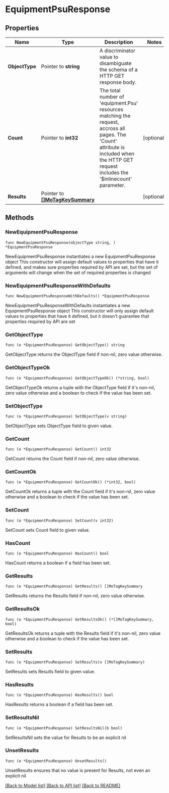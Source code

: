 # EquipmentPsuResponse

## Properties

Name | Type | Description | Notes
------------ | ------------- | ------------- | -------------
**ObjectType** | Pointer to **string** | A discriminator value to disambiguate the schema of a HTTP GET response body. | 
**Count** | Pointer to **int32** | The total number of &#39;equipment.Psu&#39; resources matching the request, accross all pages. The &#39;Count&#39; attribute is included when the HTTP GET request includes the &#39;$inlinecount&#39; parameter. | [optional] 
**Results** | Pointer to [**[]MoTagKeySummary**](MoTagKeySummary.md) |  | [optional] 

## Methods

### NewEquipmentPsuResponse

`func NewEquipmentPsuResponse(objectType string, ) *EquipmentPsuResponse`

NewEquipmentPsuResponse instantiates a new EquipmentPsuResponse object
This constructor will assign default values to properties that have it defined,
and makes sure properties required by API are set, but the set of arguments
will change when the set of required properties is changed

### NewEquipmentPsuResponseWithDefaults

`func NewEquipmentPsuResponseWithDefaults() *EquipmentPsuResponse`

NewEquipmentPsuResponseWithDefaults instantiates a new EquipmentPsuResponse object
This constructor will only assign default values to properties that have it defined,
but it doesn't guarantee that properties required by API are set

### GetObjectType

`func (o *EquipmentPsuResponse) GetObjectType() string`

GetObjectType returns the ObjectType field if non-nil, zero value otherwise.

### GetObjectTypeOk

`func (o *EquipmentPsuResponse) GetObjectTypeOk() (*string, bool)`

GetObjectTypeOk returns a tuple with the ObjectType field if it's non-nil, zero value otherwise
and a boolean to check if the value has been set.

### SetObjectType

`func (o *EquipmentPsuResponse) SetObjectType(v string)`

SetObjectType sets ObjectType field to given value.


### GetCount

`func (o *EquipmentPsuResponse) GetCount() int32`

GetCount returns the Count field if non-nil, zero value otherwise.

### GetCountOk

`func (o *EquipmentPsuResponse) GetCountOk() (*int32, bool)`

GetCountOk returns a tuple with the Count field if it's non-nil, zero value otherwise
and a boolean to check if the value has been set.

### SetCount

`func (o *EquipmentPsuResponse) SetCount(v int32)`

SetCount sets Count field to given value.

### HasCount

`func (o *EquipmentPsuResponse) HasCount() bool`

HasCount returns a boolean if a field has been set.

### GetResults

`func (o *EquipmentPsuResponse) GetResults() []MoTagKeySummary`

GetResults returns the Results field if non-nil, zero value otherwise.

### GetResultsOk

`func (o *EquipmentPsuResponse) GetResultsOk() (*[]MoTagKeySummary, bool)`

GetResultsOk returns a tuple with the Results field if it's non-nil, zero value otherwise
and a boolean to check if the value has been set.

### SetResults

`func (o *EquipmentPsuResponse) SetResults(v []MoTagKeySummary)`

SetResults sets Results field to given value.

### HasResults

`func (o *EquipmentPsuResponse) HasResults() bool`

HasResults returns a boolean if a field has been set.

### SetResultsNil

`func (o *EquipmentPsuResponse) SetResultsNil(b bool)`

 SetResultsNil sets the value for Results to be an explicit nil

### UnsetResults
`func (o *EquipmentPsuResponse) UnsetResults()`

UnsetResults ensures that no value is present for Results, not even an explicit nil

[[Back to Model list]](../README.md#documentation-for-models) [[Back to API list]](../README.md#documentation-for-api-endpoints) [[Back to README]](../README.md)


